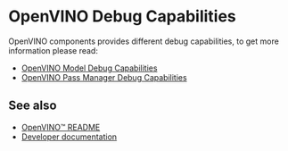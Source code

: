 # OpenVINO Debug Capabilities

OpenVINO components provides different debug capabilities, to get more information please read:

* [OpenVINO Model Debug Capabilities](https://docs.openvino.ai/2024/openvino_docs_OV_UG_Model_Representation.html#model-debug-capabilities)
* [OpenVINO Pass Manager Debug Capabilities](#todo)

## See also
 * [OpenVINO™ README](../../README.md)
 * [Developer documentation](../../docs/dev/index.md)
